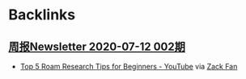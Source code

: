 
# Backlinks
## [周报Newsletter 2020-07-12 002期](<周报Newsletter 2020-07-12 002期.md>)
-  [Top 5 Roam Research Tips for Beginners - YouTube](https://www.youtube.com/watch?v=b2Q5bAhtV9Y) via [Zack Fan](<Zack Fan.md>)

